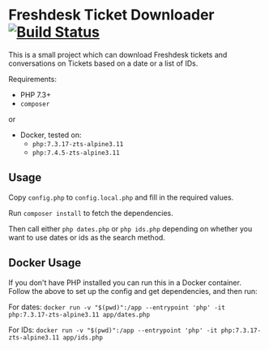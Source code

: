 Freshdesk Ticket Downloader [![Build Status](https://travis-ci.com/ElvenSpellmaker/FreshdeskTicketDownloader.svg?branch=add%2Fcode)](https://travis-ci.com/ElvenSpellmaker/FreshdeskTicketDownloader)
===========================
This is a small project which can download Freshdesk tickets and conversations
on Tickets based on a date or a list of IDs.

Requirements:
  - PHP 7.3+
  - `composer`

or

  - Docker, tested on:
    - `php:7.3.17-zts-alpine3.11`
	- `php:7.4.5-zts-alpine3.11`

Usage
-----
Copy `config.php` to `config.local.php` and fill in the required values.

Run `composer install` to fetch the dependencies.

Then call either `php dates.php` or `php ids.php` depending on whether you want
to use dates or ids as the search method.

Docker Usage
------------

If you don't have PHP installed you can run this in a Docker container. Follow
the above to set up the config and get dependencies, and then run:

For dates:
`docker run -v "$(pwd)":/app --entrypoint 'php' -it php:7.3.17-zts-alpine3.11 app/dates.php`

For IDs:
`docker run -v "$(pwd)":/app --entrypoint 'php' -it php:7.3.17-zts-alpine3.11 app/ids.php`

